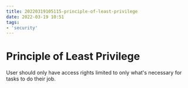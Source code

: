 ```yaml
---
title: 20220319105115-principle-of-least-privilege
date: 2022-03-19 10:51
tags:
- 'security'
---
```


# Principle of Least Privilege

User should only have access rights limited to only what's necessary for tasks to do their job.